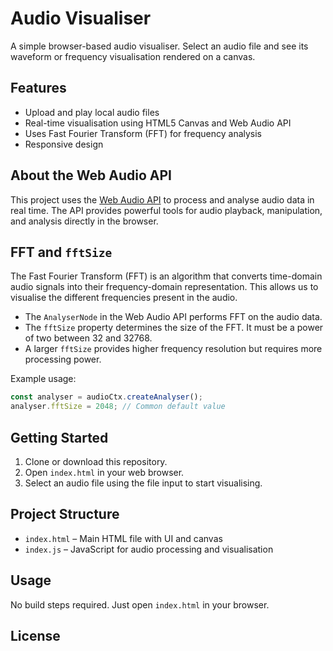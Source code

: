 # Audio Visualiser

A simple browser-based audio visualiser. Select an audio file and see its waveform or frequency visualisation rendered on a canvas.

## Features

- Upload and play local audio files
- Real-time visualisation using HTML5 Canvas and Web Audio API
- Uses Fast Fourier Transform (FFT) for frequency analysis
- Responsive design

## About the Web Audio API

This project uses the [Web Audio API](https://developer.mozilla.org/en-US/docs/Web/API/Web_Audio_API) to process and analyse audio data in real time. The API provides powerful tools for audio playback, manipulation, and analysis directly in the browser.

## FFT and `fftSize`

The Fast Fourier Transform (FFT) is an algorithm that converts time-domain audio signals into their frequency-domain representation. This allows us to visualise the different frequencies present in the audio.

- The `AnalyserNode` in the Web Audio API performs FFT on the audio data.
- The `fftSize` property determines the size of the FFT. It must be a power of two between 32 and 32768.
- A larger `fftSize` provides higher frequency resolution but requires more processing power.

Example usage:
```javascript
const analyser = audioCtx.createAnalyser();
analyser.fftSize = 2048; // Common default value
```

## Getting Started

1. Clone or download this repository.
2. Open `index.html` in your web browser.
3. Select an audio file using the file input to start visualising.

## Project Structure

- `index.html` – Main HTML file with UI and canvas
- `index.js` – JavaScript for audio processing and visualisation


## Usage

No build steps required. Just open `index.html` in your browser.

## License